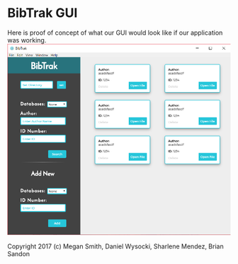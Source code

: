 # BibTrak GUI

Here is proof of concept of what our GUI would look like if our application was working.
![](ProofOfConcept.png)

Copyright 2017 (c) Megan Smith, Daniel Wysocki, Sharlene Mendez, Brian Sandon
